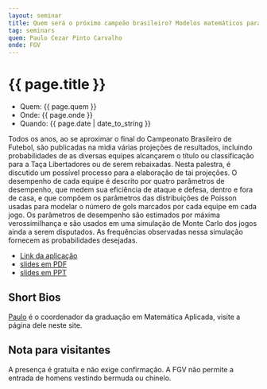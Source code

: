 ```yaml
---
layout: seminar
title: Quem será o próximo campeão brasileiro? Modelos matemáticos para previsão em esportes
tag: seminars
quem: Paulo Cezar Pinto Carvalho
onde: FGV 
---
```


# {{ page.title }}

- Quem:  {{ page.quem }}
- Onde:  {{ page.onde }}
- Quando: {{ page.date | date_to_string }}

Todos os anos, ao se aproximar o final do Campeonato Brasileiro de
Futebol, são publicadas na midia várias projeções de resultados,
incluindo probabilidades de as diversas equipes alcançarem o título ou
classificação para a Taça Libertadores ou de serem rebaixadas. Nesta
palestra, é discutido um possível processo para a elaboração de tai
projeções.  O desempenho de cada equipe é descrito por quatro
parâmetros de desempenho, que medem sua eficiência de ataque e defesa,
dentro e fora de casa, e que compõem os parâmetros das distribuições
de Poisson usadas para modelar o número de gols marcados por cada
equipe em cada jogo.  Os parâmetros de desempenho são estimados por
máxima verossimilhança e são usados em uma simulação de Monte Carlo
dos jogos ainda a serem disputados. As frequências observadas nessa
simulação fornecem as probabilidades desejadas.

- [Link da aplicação](http://simulfutebol.appspot.com)
- [slides em PDF](/files/2011-11-03-slides.pdf)
- [slides em PPT](/files/2011-11-03-slides.ppt)


## Short Bios

[Paulo](/people/paulo.carvalho.html) é o coordenador da graduação em
Matemática Aplicada, visite a página dele neste site.

## Nota para visitantes

A presença é gratuíta e não exige confirmação. A FGV não permite a
entrada de homens vestindo bermuda ou chinelo.

